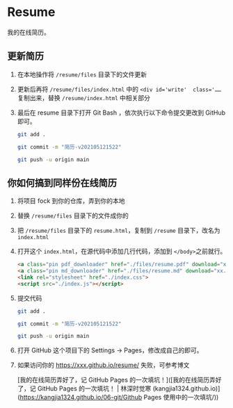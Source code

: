 # Resume

我的在线简历。

## 更新简历

1. 在本地操作将 `/resume/files` 目录下的文件更新

2. 更新后再将 `/resume/files/index.html` 中的 `<div id='write'  class='……` 复制出来，替换 `/resume/index.html` 中相关部分

3. 最后在 resume 目录下打开 Git Bash ，依次执行以下命令提交更改到 GitHub 即可。

   ```bash
   git add .
   
   git commit -m "简历-v202105121522"
   
   git push -u origin main
   ```

   

## 你如何搞到同样份在线简历

1. 将项目 fock 到你的仓库，弄到你的本地

2. 替换 `/resume/files` 目录下的文件成你的

3. 把  `/resume/files` 目录下的 `resume.html`，复制到 `/resume` 目录下，改名为 `index.html`

4. 打开这个 `index.html`，在源代码中添加几行代码，添加到 `</body>`之前就行。

   ```html
   <a class="pin pdf_downloader" href="./files/resume.pdf" download="xx.pdf">PDF</a>
   <a class="pin md_downloader" href="./files/resume.md" download="xx.md">MD</a>
   <link rel="stylesheet" href="./index.css">
   <script src="./index.js"></script>
   ```

5. 提交代码

   ```bash
   git add .
   
   git commit -m "简历-v202105121522"
   
   git push -u origin main
   ```

6. 打开 GitHub 这个项目下的 Settings -> Pages，修改成自己的即可。

7. 如果访问你的 https://xxx.github.io/resume/ 失败，可参考博文

    [我的在线简历弄好了，记 GitHub Pages 的一次填坑！]([我的在线简历弄好了，记 GitHub Pages 的一次填坑！ | 林深时觉寒 (kangjia1324.github.io)](https://kangjia1324.github.io/06-git/Github Pages 使用中的一次填坑/))
